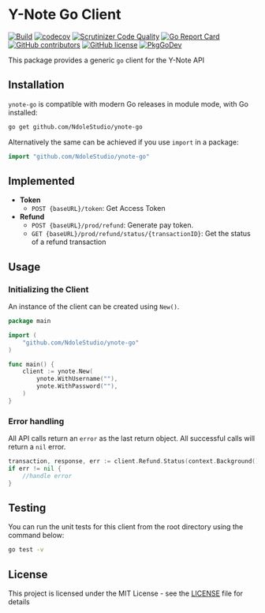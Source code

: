 # Y-Note Go Client

[![Build](https://github.com/NdoleStudio/ynote-go/actions/workflows/main.yml/badge.svg)](https://github.com/NdoleStudio/ynote-go/actions/workflows/main.yml)
[![codecov](https://codecov.io/gh/NdoleStudio/ynote-go/branch/main/graph/badge.svg)](https://codecov.io/gh/NdoleStudio/ynote-go)
[![Scrutinizer Code Quality](https://scrutinizer-ci.com/g/NdoleStudio/ynote-go/badges/quality-score.png?b=main)](https://scrutinizer-ci.com/g/NdoleStudio/ynote-go/?branch=main)
[![Go Report Card](https://goreportcard.com/badge/github.com/NdoleStudio/ynote-go)](https://goreportcard.com/report/github.com/NdoleStudio/ynote-go)
[![GitHub contributors](https://img.shields.io/github/contributors/NdoleStudio/ynote-go)](https://github.com/NdoleStudio/ynote-go/graphs/contributors)
[![GitHub license](https://img.shields.io/github/license/NdoleStudio/ynote-go?color=brightgreen)](https://github.com/NdoleStudio/ynote-go/blob/master/LICENSE)
[![PkgGoDev](https://pkg.go.dev/badge/github.com/NdoleStudio/ynote-go)](https://pkg.go.dev/github.com/NdoleStudio/ynote-go)


This package provides a generic `go` client for the Y-Note API

## Installation

`ynote-go` is compatible with modern Go releases in module mode, with Go installed:

```bash
go get github.com/NdoleStudio/ynote-go
```

Alternatively the same can be achieved if you use `import` in a package:

```go
import "github.com/NdoleStudio/ynote-go"
```


## Implemented

- **Token**
  - `POST {baseURL}/token`: Get Access Token
- **Refund**
  - `POST {baseURL}/prod/refund`: Generate pay token.
  - `GET {baseURL}/prod/refund/status/{transactionID}`: Get the status of a refund transaction

## Usage

### Initializing the Client

An instance of the client can be created using `New()`.

```go
package main

import (
    "github.com/NdoleStudio/ynote-go"
)

func main() {
    client := ynote.New(
        ynote.WithUsername(""),
        ynote.WithPassword(""),
    )
}
```

### Error handling

All API calls return an `error` as the last return object. All successful calls will return a `nil` error.

```go
transaction, response, err := client.Refund.Status(context.Background(), "")
if err != nil {
    //handle error
}
```

## Testing

You can run the unit tests for this client from the root directory using the command below:

```bash
go test -v
```

## License

This project is licensed under the MIT License - see the [LICENSE](LICENSE) file for details
